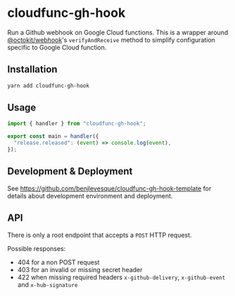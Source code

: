 #  cloudfunc-gh-hook

Run a Github webhook on Google Cloud functions. This is a wrapper around  [@octokit/webhook](https://github.com/octokit/webhooks.js)'s `verifyAndReceive` method  to simplify configuration specific to Google Cloud function.

## Installation

```bash
yarn add cloudfunc-gh-hook
```

## Usage

```typescript
import { handler } from "cloudfunc-gh-hook";

export const main = handler({
  "release.released": (event) => console.log(event),
});

```

## Development & Deployment

See https://github.com/benjlevesque/cloudfunc-gh-hook-template for details about development environment and deployment.


## API

There is only a root endpoint that accepts a `POST` HTTP request.

Possible responses:
- 404 for a non POST request
- 403 for an invalid or missing secret header
- 422 when missing required headers `x-github-delivery`, `x-github-event` and `x-hub-signature`